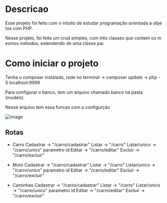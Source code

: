# Descricao

Esse projeto foi feito com o intuito de estudar programação orientada a objetos com PHP.

Nesse projeto, foi feito um crud simples, com três classes que contem os mesmos métodos, estendendo de uma classe pai. 

# Como iniciar o projeto

Tenha o composer instalado, rode no terminal -> composer update -> php -S localhost:9999 

Para configurar o banco, tem um arquivo chamado banco na pasta (models).

Nesse arquivo tem essa funcao com a configurção

![image](https://github.com/user-attachments/assets/935c53ed-9c46-4388-a0f5-3ef60972769c)


## Rotas

* Carro
Cadastrar -> "/carro/cadastrar"
Listar -> "/carro"
Listar/unico -> "/carro/unico" parametro id
Editar -> "/carro/editar"
Excluir -> "/carro/excluir"
  
* Moto
Cadastrar -> "/carro/cadastrar"
Listar -> "/carro"
Listar/unico -> "/carro/unico" parametro id
Editar -> "/carro/editar"
Excluir -> "/carro/excluir"

* Caminhao
Cadastrar -> "/carro/cadastrar"
Listar -> "/carro"
Listar/unico -> "/carro/unico" parametro id
Editar -> "/carro/editar"
Excluir -> "/carro/excluir"
